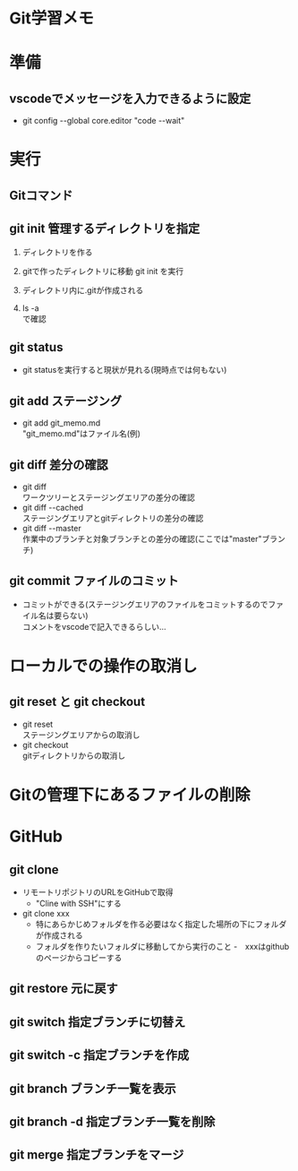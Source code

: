 # Git学習メモ

# 準備  
## vscodeでメッセージを入力できるように設定  
- git config --global core.editor "code --wait"  
# 実行
## Gitコマンド
## git init 管理するディレクトリを指定

1. ディレクトリを作る

1. gitで作ったディレクトリに移動
git init
を実行

1. ディレクトリ内に.gitが作成される

1. ls -a  
で確認

## git status
- git statusを実行すると現状が見れる(現時点では何もない)

## git add ステージング  
-  git add git_memo.md  
"git_memo.md"はファイル名(例)

## git diff 差分の確認　 
- git diff  
ワークツリーとステージングエリアの差分の確認  
- git diff --cached  
ステージングエリアとgitディレクトリの差分の確認
- git diff --master  
作業中のブランチと対象ブランチとの差分の確認(ここでは"master"ブランチ)

## git commit ファイルのコミット  
- コミットができる(ステージングエリアのファイルをコミットするのでファイル名は要らない)  
コメントをvscodeで記入できるらしい…

# ローカルでの操作の取消し  
## git reset と git checkout
- git reset  
ステージングエリアからの取消し
- git checkout  
gitディレクトリからの取消し
# Gitの管理下にあるファイルの削除  

# GitHub
## git clone
- リモートリポジトリのURLをGitHubで取得  
  - "Cline with SSH"にする  
- git clone xxx  
  - 特にあらかじめフォルダを作る必要はなく指定した場所の下にフォルダが作成される
  - フォルダを作りたいフォルダに移動してから実行のこと
  -　xxxはgithubのページからコピーする

## git restore 元に戻す
## git switch 指定ブランチに切替え
## git switch -c 指定ブランチを作成
## git branch ブランチ一覧を表示
## git branch -d 指定ブランチ一覧を削除
## git merge 指定ブランチをマージ

